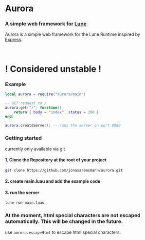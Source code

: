 # Aurora

### A simple web framework for [Lune](https://github.com/lune-org/lune)

Aurora is a simple web framework for the Lune Runtime inspired by [Express](https://expressjs.com/).

<br>

# ! Considered unstable !

### Example

```lua
local aurora = require("aurora/main")

-- GET request to /
aurora.get("/", function()
    return { body = "index", status = 200 }
end)

aurora.createServer() -- runs the server on port 8080
```

### Getting started

currently only available via git

#### 1. Clone the Repository at the root of your project

```bash
git clone https://github.com/jonasarensmann/aurora.git
```

#### 2. create main.luau and add the example code

#### 3. run the server

```bash
lune run main.luau
```

### At the moment, html special characters are not escaped automatically. This will be changed in the future.

use `aurora.escapeHtml` to escape html special characters.
